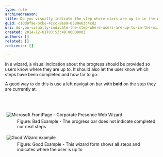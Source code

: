 ```yaml
---
type: rule
archivedreason: 
title: Do you visually indicate the step where users are up to in the wizard?
guid: c10d9f9e-bcbe-41cc-9ea0-8588e63c4cd2
uri: do-you-visually-indicate-the-step-where-users-are-up-to-in-the-wizard
created: 2014-12-01T03:53:49.0000000Z
authors: []
related: []
redirects: []

---
```



<p>In a wizard, a visual indication about the progress should be 
provided so users know where they are up to. It should also let the user
 know which steps have been completed and how far to go.</p><p>A good way to do this is use a left navigation bar with <strong>bold</strong> on the step they are currently at.</p>
<br><excerpt class='endintro'></excerpt><br>
<dl class="badImage"><dt> 
      <img alt="Microsoft FrontPage - Corporate Presence Web Wizard" src="http&#58;//www.ssw.com.au/ssw/Standards/Rules/Images/FrontPageWizard.gif" style="margin&#58;5px;" /> 
   </dt><dd>Figure&#58; Bad Example - The progress bar does not indicate completed nor next steps</dd></dl><dl class="goodImage"><dt>
      <img alt="Good Wizard example" src="http&#58;//www.ssw.com.au/ssw/Standards/Rules/Images/Wizard_1.jpg" style="margin&#58;5px;" />
   </dt><dd>Figure&#58; Good Example - This wizard form shows all steps and indicates where the user is up to</dd></dl>


